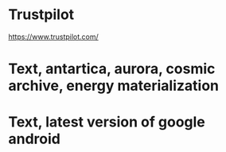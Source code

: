 # Trustpilot
https://www.trustpilot.com/

# Text, antartica, aurora, cosmic archive, energy materialization

# Text, latest version of google android
